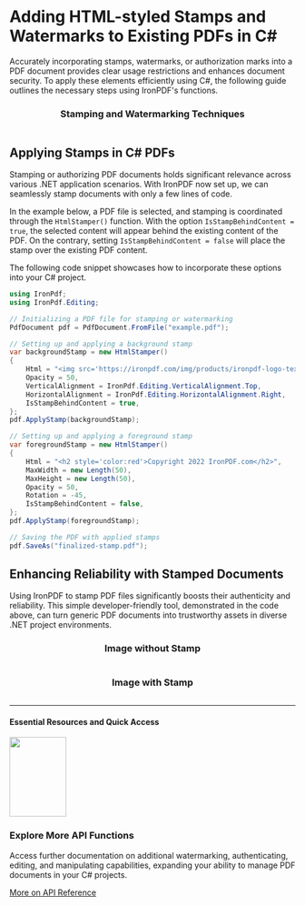 # Adding HTML-styled Stamps and Watermarks to Existing PDFs in C&num;

Accurately incorporating stamps, watermarks, or authorization marks into a PDF document provides clear usage restrictions and enhances document security. To apply these elements efficiently using C#, the following guide outlines the necessary steps using IronPDF's functions.

<center>
	<h3>Stamping and Watermarking Techniques</h3>
	<div style="display: flex; align-items: center; justify-content: center;">
		<div class="center-image-wrapper" style="max-width: 100px">
			<img src="https://ironpdf.com/img/faq/edit-stamp-html-pdf-sharp/edit-stamp-html-pdf-sharp.png" alt="" class="img-responsive add-shadow">
		</div>
		<div class="center-image-wrapper" style="max-width: 165px">
			<img src="https://ironpdf.com/img/faq/edit-stamp-html-pdf-sharp/edit-stamp-html-pdf-sharp2.png" alt="" class="img-responsive add-shadow">
		</div>
		<div class="center-image-wrapper" style="max-width: 130px;">
			<img src="https://ironpdf.com/img/faq/edit-stamp-html-pdf-sharp/edit-stamp-html-pdf-sharp3.png" alt="" class="img-responsive add-shadow">
		</div>
	</div>
</center>

## Applying Stamps in C&num; PDFs

Stamping or authorizing PDF documents holds significant relevance across various .NET application scenarios. With IronPDF now set up, we can seamlessly stamp documents with only a few lines of code.

In the example below, a PDF file is selected, and stamping is coordinated through the `HtmlStamper()` function. With the option `IsStampBehindContent = true`, the selected content will appear behind the existing content of the PDF. On the contrary, setting `IsStampBehindContent = false` will place the stamp over the existing PDF content.

The following code snippet showcases how to incorporate these options into your C&num; project.

```cs
using IronPdf;
using IronPdf.Editing;

// Initializing a PDF file for stamping or watermarking
PdfDocument pdf = PdfDocument.FromFile("example.pdf");

// Setting up and applying a background stamp
var backgroundStamp = new HtmlStamper()
{
    Html = "<img src='https://ironpdf.com/img/products/ironpdf-logo-text-dotnet.svg'/>",
    Opacity = 50,
    VerticalAlignment = IronPdf.Editing.VerticalAlignment.Top,
    HorizontalAlignment = IronPdf.Editing.HorizontalAlignment.Right,
    IsStampBehindContent = true,
};
pdf.ApplyStamp(backgroundStamp);

// Setting up and applying a foreground stamp
var foregroundStamp = new HtmlStamper()
{
    Html = "<h2 style='color:red'>Copyright 2022 IronPDF.com</h2>",
    MaxWidth = new Length(50),
    MaxHeight = new Length(50),
    Opacity = 50,
    Rotation = -45,
    IsStampBehindContent = false,
};
pdf.ApplyStamp(foregroundStamp);

// Saving the PDF with applied stamps
pdf.SaveAs("finalized-stamp.pdf");
```

## Enhancing Reliability with Stamped Documents

Using IronPDF to stamp PDF files significantly boosts their authenticity and reliability. This simple developer-friendly tool, demonstrated in the code above, can turn generic PDF documents into trustworthy assets in diverse .NET project environments.

<div class="row">
	<div class="col-md-6">
		<center>
			<h3>Image without Stamp</h3>
			<div class="center-image-wrapper">
				<a rel="nofollow" href="https://ironpdf.com/img/faq/edit-stamp-html-pdf-sharp/edit-stamp-html-pdf-sharp4.png" target="_blank">
					<img src="https://ironpdf.com/img/faq/edit-stamp-html-pdf-sharp/edit-stamp-html-pdf-sharp4.png" alt="" class="img-responsive add-shadow">
				</a>
			</div>
		</center>
	</div>
	<div class="col-md-6">
		<center>
			<h3>Image with Stamp</h3>
			<div class="center-image-wrapper">
				<a rel="nofollow" href="https://ironpdf.com/img/faq/edit-stamp-html-pdf-sharp/edit-stamp-html-pdf-sharp5.png" target="_blank">
					<img src="https://ironpdf.com/img/faq/edit-stamp-html-pdf-sharp/edit-stamp-html-pdf-sharp5.png" alt="" class="img-responsive add-shadow">
				</a>
			</div>
		</center>
	</div>
</div>

<hr class="separator">
<h4 class="tutorial-segment-title">Essential Resources and Quick Access</h4>

<div class="tutorial-section">
  <div class="row">
    <div class="col-sm-4">
      <div class="tutorial-image">
        <img style="max-width: 110px; width: 100px; height: 140px;" alt="" class="img-responsive add-shadow" src="https://ironpdf.com/img/svgs/documentation.svg" width="100" height="140">
      </div>
    </div>
    <div class="col-sm-8">
      <h3>Explore More API Functions</h3>
      <p>Access further documentation on additional watermarking, authenticating, editing, and manipulating capabilities, expanding your ability to manage PDF documents in your C# projects.</p>
      <a class="doc-link" href="https://ironpdf.com/object-reference/api/IronPdf.html" target="_blank"> More on API Reference <i class="fa fa-chevron-right"></i></a>
      </div>
  </div>
</div>